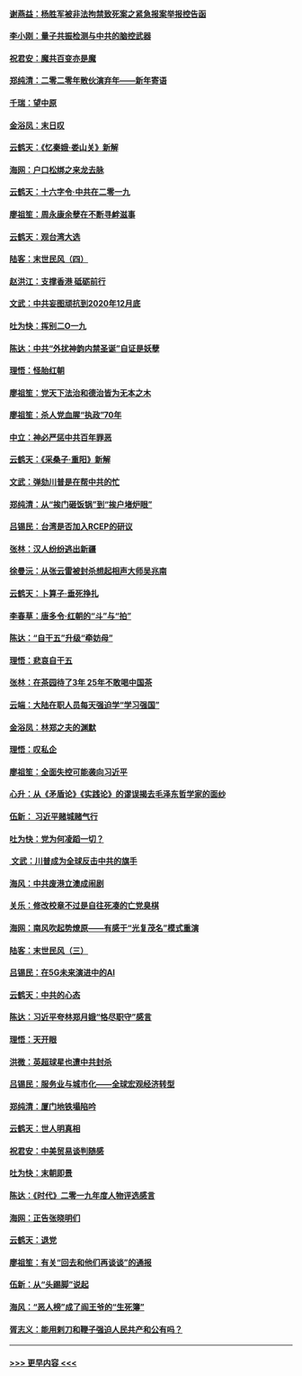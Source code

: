 #### [谢燕益：杨胜军被非法拘禁致死案之紧急报案举报控告函](../pages/nsc993/n11756134.md?t=01011555) 
#### [李小刚：量子共振检测与中共的脑控武器](../pages/nsc993/n11754518.md?t=01011555) 
#### [祝君安：魔共百变亦是魔](../pages/nsc993/n11754469.md?t=01011555) 
#### [郑纯清：二零二零年散伙演弃年——新年寄语](../pages/nsc993/n11754195.md?t=01011555) 
#### [千瑞：望中原](../pages/nsc993/n11754159.md?t=01011555) 
#### [金浴凤：末日叹](../pages/nsc993/n11752359.md?t=01011555) 
#### [云鹤天：《忆秦娥‧娄山关》新解](../pages/nsc993/n11752348.md?t=01011555) 
#### [海网：户口松绑之来龙去脉](../pages/nsc993/n11752328.md?t=01011555) 
#### [云鹤天：十六字令‧中共在二零一九](../pages/nsc993/n11752305.md?t=01011555) 
#### [廖祖笙：周永康余孽在不断寻衅滋事](../pages/nsc993/n11751013.md?t=01011555) 
#### [云鹤天：观台湾大选](../pages/nsc993/n11751007.md?t=01011555) 
#### [陆客：末世民风（四）](../pages/nsc993/n11749203.md?t=01011555) 
#### [赵洪江：支撑香港 砥砺前行](../pages/nsc993/n11748482.md?t=01011555) 
#### [文武：中共妄图顽抗到2020年12月底](../pages/nsc993/n11748446.md?t=01011555) 
#### [吐为快：挥别二O一九](../pages/nsc993/n11748411.md?t=01011555) 
#### [陈达：中共“外扰神韵内禁圣诞”自证是妖孽](../pages/nsc993/n11748226.md?t=01011555) 
#### [理悟：怪胎红朝](../pages/nsc993/n11748206.md?t=01011555) 
#### [廖祖笙：党天下法治和德治皆为无本之木](../pages/nsc993/n11748135.md?t=01011555) 
#### [廖祖笙：杀人党血腥“执政”70年](../pages/nsc993/n11745144.md?t=01011555) 
#### [中立：神必严惩中共百年罪恶](../pages/nsc993/n11744970.md?t=01011555) 
#### [云鹤天：《采桑子‧重阳》新解](../pages/nsc993/n11744948.md?t=01011555) 
#### [文武：弹劾川普是在帮中共的忙](../pages/nsc993/n11744758.md?t=01011555) 
#### [郑纯清：从“挨门砸饭锅”到“挨户堵炉眼”](../pages/nsc993/n11744745.md?t=01011555) 
#### [吕锡民：台湾是否加入RCEP的研议](../pages/nsc993/n11744701.md?t=01011555) 
#### [张林：汉人纷纷逃出新疆](../pages/nsc993/n11743530.md?t=01011555) 
#### [徐曼沅：从张云雷被封杀想起相声大师吴兆南](../pages/nsc993/n11741816.md?t=01011555) 
#### [云鹤天：卜算子‧垂死挣扎](../pages/nsc993/n11739956.md?t=01011555) 
#### [李春草：唐多令‧红朝的“斗”与“拍”](../pages/nsc993/n11739830.md?t=01011555) 
#### [陈达：“自干五”升级“牵妨母”](../pages/nsc993/n11739724.md?t=01011555) 
#### [理悟：悲哀自干五](../pages/nsc993/n11739547.md?t=01011555) 
#### [张林：在茶园待了3年 25年不敢喝中国茶](../pages/nsc993/n11739240.md?t=01011555) 
#### [云端：大陆在职人员每天强迫学“学习强国”](../pages/nsc993/n11738735.md?t=01011555) 
#### [金浴凤：林郑之夫的渊默](../pages/nsc993/n11737735.md?t=01011555) 
#### [理悟：叹私企](../pages/nsc993/n11737715.md?t=01011555) 
#### [廖祖笙：全面失控可能袭向习近平](../pages/nsc993/n11737704.md?t=01011555) 
#### [心升：从《矛盾论》《实践论》的谬误揭去毛泽东哲学家的面纱](../pages/nsc993/n11736962.md?t=01011555) 
#### [伍新： 习近平赌城赌气行](../pages/nsc993/n11736929.md?t=01011555) 
#### [吐为快：党为何凌蹈一切？](../pages/nsc993/n11736915.md?t=01011555) 
#### [ 文武：川普成为全球反击中共的旗手](../pages/nsc993/n11736882.md?t=01011555) 
#### [海风：中共废港立澳成闹剧](../pages/nsc993/n11735857.md?t=01011555) 
#### [关乐：修改校章不过是自往死凑的亡党臭棋](../pages/nsc993/n11735097.md?t=01011555) 
#### [海网：南风吹起势燎原——有感于“光复茂名”模式重演](../pages/nsc993/n11732308.md?t=01011555) 
#### [陆客：末世民风（三）](../pages/nsc993/n11732211.md?t=01011555) 
#### [吕锡民：在5G未来演进中的AI](../pages/nsc993/n11730010.md?t=01011555) 
#### [云鹤天：中共的心态](../pages/nsc993/n11729906.md?t=01011555) 
#### [陈达：习近平夸林郑月娥“恪尽职守”感言](../pages/nsc993/n11729881.md?t=01011555) 
#### [理悟：天开眼](../pages/nsc993/n11729699.md?t=01011555) 
#### [洪微：英超球星也遭中共封杀](../pages/nsc993/n11727243.md?t=01011555) 
#### [吕锡民：服务业与城市化——全球宏观经济转型](../pages/nsc993/n11725845.md?t=01011555) 
#### [郑纯清：厦门地铁塌陷吟](../pages/nsc993/n11725813.md?t=01011555) 
#### [云鹤天：世人明真相](../pages/nsc993/n11725621.md?t=01011555) 
#### [祝君安：中美贸易谈判随感](../pages/nsc993/n11725609.md?t=01011555) 
#### [吐为快：末朝即景](../pages/nsc993/n11723365.md?t=01011555) 
#### [陈达：《时代》二零一九年度人物评选感言](../pages/nsc993/n11723337.md?t=01011555) 
#### [海网：正告张晓明们](../pages/nsc993/n11723228.md?t=01011555) 
#### [云鹤天：退党](../pages/nsc993/n11723056.md?t=01011555) 
#### [廖祖笙：有关“回去和他们再谈谈”的通报](../pages/nsc993/n11722442.md?t=01011555) 
#### [伍新：从“头踢脚”说起](../pages/nsc993/n11722429.md?t=01011555) 
#### [海风：“恶人榜”成了阎王爷的“生死簿”](../pages/nsc993/n11722272.md?t=01011555) 
#### [胥志义：能用剌刀和鞭子强迫人民共产和公有吗？](../pages/nsc993/n11720569.md?t=01011555) 

----
#### [ >>> 更早内容 <<< ](../indexes/nsc993-earlier.md)
